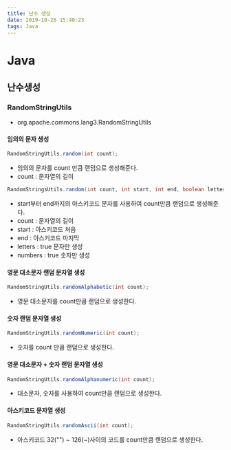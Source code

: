```yaml
---
title: 난수 생성
date: 2019-10-26 15:40:23
tags: Java
---
```


# Java

## 난수생성

### RandomStringUtils

- org.apache.commons.lang3.RandomStringUtils

#### 임의의 문자 생성

```java
RandomStringUtils.random(int count);
```

- 임의의 문자를 count 만큼 랜덤으로 생성해준다.
- count : 문자열의 길이

```java
RandomStringsUtils.random(int count, int start, int end, boolean letters, boolean number)
```

- start부터 end까지의 아스키코드 문자를 사용하여 count만큼 랜덤으로 생성해준다.
- count : 문자열의 길이
- start : 아스키코드 처음
- end :  아스키코드 마지막
- letters : true 문자만 생성
- numbers : true 숫자만 생성

####  영문 대소문자 랜덤 문자열 생성

```java
RandomStringUtils.randomAlphabetic(int count);
```

- 영문 대소문자를 count만큼 랜덤으로 생성한다.

#### 숫자 랜덤 문자열 생성

```java
RandomStringUtils.randomNumeric(int count);
```

- 숫자를 count 만큼 랜덤으로 생성한다.

#### 영문 대소문자 + 숫자 랜덤 문자열 생성

```java
RandomStringUtils.randomAlphanumeric(int count);
```

- 대소문자, 숫자를 사용하여 count만큼 랜덤으로 생성한다.

#### 아스키코드 문자열 생성

```java
RandomStringUtils.randomAscii(int count);
```

- 아스키코드 32("") ~ 126(~)사이의 코드를 count만큼 랜덤으로 생성한다.

<br><br>